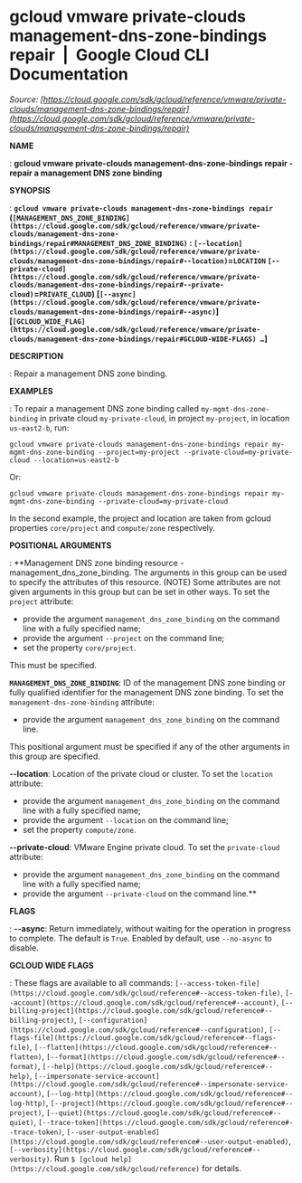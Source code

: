 # gcloud vmware private-clouds management-dns-zone-bindings repair  |  Google Cloud CLI Documentation

*Source: [https://cloud.google.com/sdk/gcloud/reference/vmware/private-clouds/management-dns-zone-bindings/repair](https://cloud.google.com/sdk/gcloud/reference/vmware/private-clouds/management-dns-zone-bindings/repair)*

**NAME**

: **gcloud vmware private-clouds management-dns-zone-bindings repair - repair a management DNS zone binding**

**SYNOPSIS**

: **`gcloud vmware private-clouds management-dns-zone-bindings repair` (`[MANAGEMENT_DNS_ZONE_BINDING](https://cloud.google.com/sdk/gcloud/reference/vmware/private-clouds/management-dns-zone-bindings/repair#MANAGEMENT_DNS_ZONE_BINDING)` : `[--location](https://cloud.google.com/sdk/gcloud/reference/vmware/private-clouds/management-dns-zone-bindings/repair#--location)`=`LOCATION` `[--private-cloud](https://cloud.google.com/sdk/gcloud/reference/vmware/private-clouds/management-dns-zone-bindings/repair#--private-cloud)`=`PRIVATE_CLOUD`) [`[--async](https://cloud.google.com/sdk/gcloud/reference/vmware/private-clouds/management-dns-zone-bindings/repair#--async)`] [`[GCLOUD_WIDE_FLAG](https://cloud.google.com/sdk/gcloud/reference/vmware/private-clouds/management-dns-zone-bindings/repair#GCLOUD-WIDE-FLAGS) …`]**

**DESCRIPTION**

: Repair a management DNS zone binding.

**EXAMPLES**

: To repair a management DNS zone binding called
`my-mgmt-dns-zone-binding` in private cloud
`my-private-cloud`, in project `my-project`, in location
`us-east2-b`, run:

```
gcloud vmware private-clouds management-dns-zone-bindings repair my-mgmt-dns-zone-binding --project=my-project --private-cloud=my-private-cloud --location=us-east2-b
```

Or:

```
gcloud vmware private-clouds management-dns-zone-bindings repair my-mgmt-dns-zone-binding --private-cloud=my-private-cloud
```

In the second example, the project and location are taken from gcloud properties
`core/project` and `compute/zone` respectively.

**POSITIONAL ARGUMENTS**

: **Management DNS zone binding resource - management_dns_zone_binding. The
arguments in this group can be used to specify the attributes of this resource.
(NOTE) Some attributes are not given arguments in this group but can be set in
other ways.
To set the `project` attribute:

- provide the argument `management_dns_zone_binding` on the command
line with a fully specified name;
- provide the argument `--project` on the command line;
- set the property `core/project`.

This must be specified.

**`MANAGEMENT_DNS_ZONE_BINDING`**:
ID of the management DNS zone binding or fully qualified identifier for the
management DNS zone binding.
To set the `management-dns-zone-binding` attribute:

- provide the argument `management_dns_zone_binding` on the command
line.

This positional argument must be specified if any of the other arguments in this
group are specified.

**--location**:
Location of the private cloud or cluster.
To set the `location` attribute:

- provide the argument `management_dns_zone_binding` on the command
line with a fully specified name;
- provide the argument `--location` on the command line;
- set the property `compute/zone`.

**--private-cloud**:
VMware Engine private cloud.
To set the `private-cloud` attribute:

- provide the argument `management_dns_zone_binding` on the command
line with a fully specified name;
- provide the argument `--private-cloud` on the command line.**

**FLAGS**

: **--async**:
Return immediately, without waiting for the operation in progress to complete.
The default is `True`. Enabled by default, use
`--no-async` to disable.

**GCLOUD WIDE FLAGS**

: These flags are available to all commands: `[--access-token-file](https://cloud.google.com/sdk/gcloud/reference#--access-token-file)`,
`[--account](https://cloud.google.com/sdk/gcloud/reference#--account)`, `[--billing-project](https://cloud.google.com/sdk/gcloud/reference#--billing-project)`,
`[--configuration](https://cloud.google.com/sdk/gcloud/reference#--configuration)`,
`[--flags-file](https://cloud.google.com/sdk/gcloud/reference#--flags-file)`,
`[--flatten](https://cloud.google.com/sdk/gcloud/reference#--flatten)`, `[--format](https://cloud.google.com/sdk/gcloud/reference#--format)`, `[--help](https://cloud.google.com/sdk/gcloud/reference#--help)`, `[--impersonate-service-account](https://cloud.google.com/sdk/gcloud/reference#--impersonate-service-account)`,
`[--log-http](https://cloud.google.com/sdk/gcloud/reference#--log-http)`,
`[--project](https://cloud.google.com/sdk/gcloud/reference#--project)`, `[--quiet](https://cloud.google.com/sdk/gcloud/reference#--quiet)`, `[--trace-token](https://cloud.google.com/sdk/gcloud/reference#--trace-token)`, `[--user-output-enabled](https://cloud.google.com/sdk/gcloud/reference#--user-output-enabled)`,
`[--verbosity](https://cloud.google.com/sdk/gcloud/reference#--verbosity)`.
Run `$ [gcloud help](https://cloud.google.com/sdk/gcloud/reference)` for details.